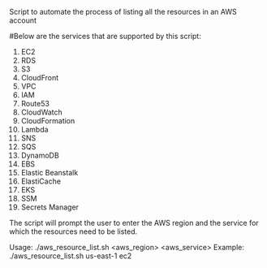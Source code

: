 Script to automate the process of listing all the resources in an AWS account

 #Below are the services that are supported by this script:
 1. EC2
 2. RDS
 3. S3
 4. CloudFront
 5. VPC
 6. IAM
 7. Route53
 8. CloudWatch
 9. CloudFormation
 10. Lambda
 11. SNS
 12. SQS
 13. DynamoDB
 14. EBS
 15. Elastic Beanstalk
 16. ElastiCache
 17. EKS
 18. SSM
 19. Secrets Manager

 The script will prompt the user to enter the AWS region and the service for which the resources need to be listed.

 Usage: ./aws_resource_list.sh <aws_region> <aws_service>
 Example: ./aws_resource_list.sh us-east-1 ec2
